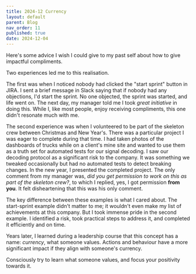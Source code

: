 ```yaml
---
title: 2024-12 Currency
layout: default
parent: Blog
nav_order: 11
published: true
date: 2024-12-04
---
```


<!-- Target what is important to them -->

Here's some advice I wish I could give to my past self about how to give impactful compliments.

Two experiences led me to this realisation.

The first was when I noticed nobody had clicked the "start sprint" button in JIRA. I sent a brief message in Slack saying that if nobody had any objections, I'd start the sprint. No one objected, the sprint was started, and life went on. The next day, my manager told me I took _great initiative_ in doing this. While I, like most people, enjoy receiving compliments, this one didn't resonate much with me.

The second experience was when I volunteered to be part of the skeleton crew between Christmas and New Year's. There was a particular project I was eager to complete during that time. I had taken photos of the dashboards of trucks while on a client's mine site and wanted to use them as a truth set for automated tests for our signal decoding. I saw our decoding protocol as a significant risk to the company. It was something we tweaked occasionally but had no automated tests to detect breaking changes. In the new year, I presented the completed project. The only comment from my manager was, _did you get permission to work on this as part of the skeleton crew?_, to which I replied, yes, I got permission **from you**. It felt disheartening that this was his only comment.

The key difference between these examples is what I cared about. The start-sprint example didn't matter to me; it wouldn't even make my list of achievements at this company. But I took immense pride in the second example. I identified a risk, took practical steps to address it, and completed it efficiently and on time.

Years later, I learned during a leadership course that this concept has a name: _currency_, what someone values. Actions and behaviour have a more significant impact if they align with someone's currency.

Consciously try to learn what someone values, and focus your positivity towards it.
